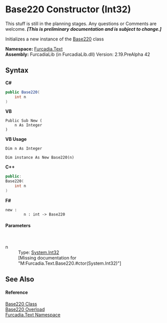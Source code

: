 # Base220 Constructor (Int32)
This stuff is still in the planning stages. Any questions or Comments are welcome. _**\[This is preliminary documentation and is subject to change.\]**_

Initializes a new instance of the <a href="T_Furcadia_Text_Base220">Base220</a> class

**Namespace:**&nbsp;<a href="N_Furcadia_Text">Furcadia.Text</a><br />**Assembly:**&nbsp;FurcadiaLib (in FurcadiaLib.dll) Version: 2.19.PreAlpha 42

## Syntax

**C#**<br />
``` C#
public Base220(
	int n
)
```

**VB**<br />
``` VB
Public Sub New ( 
	n As Integer
)
```

**VB Usage**<br />
``` VB Usage
Dim n As Integer

Dim instance As New Base220(n)
```

**C++**<br />
``` C++
public:
Base220(
	int n
)
```

**F#**<br />
``` F#
new : 
        n : int -> Base220
```


#### Parameters
&nbsp;<dl><dt>n</dt><dd>Type: <a href="http://msdn2.microsoft.com/en-us/library/td2s409d" target="_blank">System.Int32</a><br />\[Missing <param name="n"/> documentation for "M:Furcadia.Text.Base220.#ctor(System.Int32)"\]</dd></dl>

## See Also


#### Reference
<a href="T_Furcadia_Text_Base220">Base220 Class</a><br /><a href="Overload_Furcadia_Text_Base220__ctor">Base220 Overload</a><br /><a href="N_Furcadia_Text">Furcadia.Text Namespace</a><br />
